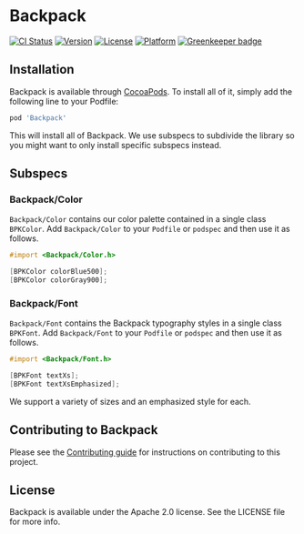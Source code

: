 # Backpack

[![CI Status](http://img.shields.io/travis/Skyscanner/backpack-ios.svg?style=flat)](https://travis-ci.org/Skyscanner/backpack-ios)
[![Version](https://img.shields.io/cocoapods/v/Backpack.svg?style=flat)](http://cocoapods.org/pods/Backpack)
[![License](https://img.shields.io/cocoapods/l/Backpack.svg?style=flat)](http://cocoapods.org/pods/Backpack)
[![Platform](https://img.shields.io/cocoapods/p/Backpack.svg?style=flat)](http://cocoapods.org/pods/Backpack)
[![Greenkeeper badge](https://badges.greenkeeper.io/Skyscanner/backpack-ios.svg)](https://greenkeeper.io/)

## Installation

Backpack is available through [CocoaPods](http://cocoapods.org). To install
all of it, simply add the following line to your Podfile:

```ruby
pod 'Backpack'
```

This will install all of Backpack. We use subspecs to subdivide the library so you might want to only install specific subspecs instead.

## Subspecs

### Backpack/Color

`Backpack/Color` contains our color palette contained in a single class `BPKColor`. Add `Backpack/Color` to your `Podfile` or `podspec` and then use it as follows.

```objective-c
#import <Backpack/Color.h>

[BPKColor colorBlue500];
[BPKColor colorGray900];
```

### Backpack/Font

`Backpack/Font` contains the Backpack typography styles in a single class `BPKFont`. Add `Backpack/Font` to your `Podfile` or `podspec` and then use it as follows.

```objective-c
#import <Backpack/Font.h>

[BPKFont textXs];
[BPKFont textXsEmphasized];
```

We support a variety of sizes and an emphasized style for each.

## Contributing to Backpack

Please see the [Contributing guide][0] for instructions on contributing to this project.

## License

Backpack is available under the Apache 2.0 license. See the LICENSE file for more info.

[0]: CONTRIBUTING.md
